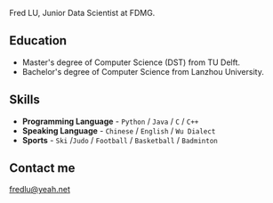 Fred LU, Junior Data Scientist at FDMG.

## Education

- Master's degree of Computer Science (DST) from TU Delft.
- Bachelor's degree of Computer Science from Lanzhou University.

## Skills

- **Programming Language** - `Python` / `Java` / `C` / `C++` 
- **Speaking Language** - `Chinese` / `English` / `Wu Dialect` 
- **Sports** -  `Ski` /`Judo` / `Football` / `Basketball` / `Badminton` 

## Contact me

[fredlu@yeah.net](mailto:fredlu@yeah.net)